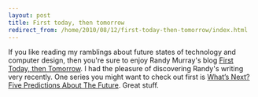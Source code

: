 ```yaml
---
layout: post
title: First today, then tomorrow
redirect_from: /home/2010/08/12/first-today-then-tomorrow/index.html
---
```

<p>If you like reading my ramblings about future states of technology and computer design, then you're sure to enjoy Randy Murray's blog <a href="http://whowritesforyou.com/">First Today, then Tomorrow</a>. I had the pleasure of discovering Randy's writing very recently.
One series you might want to check out first is <a href="http://whowritesforyou.com/2010/08/02/what’s-next-five-predictions-about-the-future/">What’s Next? Five Predictions About The Future</a>. Great stuff.</p>
